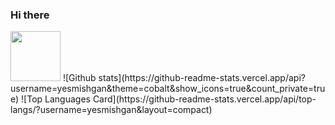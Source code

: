 ### Hi there
<img src="https://media.giphy.com/media/3o7abooVPgeGpknXpu/giphy.gif" width="80">
![Github stats](https://github-readme-stats.vercel.app/api?username=yesmishgan&theme=cobalt&show_icons=true&count_private=true)
![Top Languages Card](https://github-readme-stats.vercel.app/api/top-langs/?username=yesmishgan&layout=compact)
<!--
**yesmishgan/yesmishgan** is a ✨ _special_ ✨ repository because its `README.md` (this file) appears on your GitHub profile.

Here are some ideas to get you started:

- 🔭 I’m currently working on ...
- 🌱 I’m currently learning ...
- 👯 I’m looking to collaborate on ...
- 🤔 I’m looking for help with ...
- 💬 Ask me about ...
- 📫 How to reach me: ...
- 😄 Pronouns: ...
- ⚡ Fun fact: ...
-->
